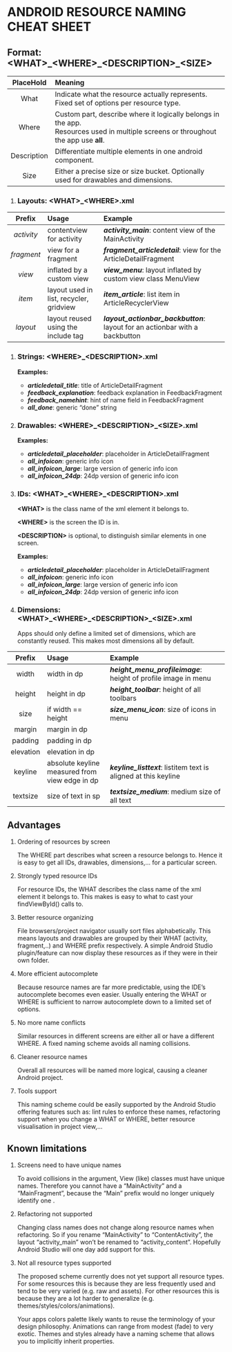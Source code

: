# ANDROID RESOURCE NAMING CHEAT SHEET

## **Format:** \<WHAT>\_\<WHERE>\_\<DESCRIPTION>\_\<SIZE>


| PlaceHold | Meaning |
| :---: | :--- |
| What | Indicate what the resource actually represents. Fixed set of options per resource type. |
| Where | Custom part, describe where it logically belongs in the app. <br/> Resources used in multiple screens or throughout the app use **all**.
| Description | Differentiate multiple elements in one android component. |
| Size | Either a precise size or size bucket. Optionally used for drawables and dimensions. |

1. ### Layouts: \<WHAT>\_\<WHERE>\.xml

| Prefix | Usage | Example |
| :---: | :--- | :--- |
| *activity* | contentview for activity | **_activity_main_**: content view of the MainActivity
| *fragment* | view for a fragment | **_fragment_articledetail_**: view for the ArticleDetailFragment
| *view* | inflated by a custom view | **_view_menu_**: layout inflated by custom view class MenuView
| *item* | layout used in list, recycler, gridview | **_item_article_**: list item in ArticleRecyclerView
| *layout* | layout reused using the include tag | **_layout_actionbar_backbutton_**: layout for an actionbar with a backbutton

1. ### Strings: \<WHERE>\_\<DESCRIPTION>\.xml

    **Examples:**

    * **_articledetail_title_**: title of ArticleDetailFragment
    * **_feedback_explanation_**: feedback explanation in FeedbackFragment
    * **_feedback_namehint_**: hint of name field in FeedbackFragment
    * **_all_done_**: generic “done” string

1. ### Drawables: \<WHERE>\_\<DESCRIPTION>\_\<SIZE>\.xml

    **Examples:**

    * **_articledetail_placeholder_**: placeholder in ArticleDetailFragment
    * **_all_infoicon_**: generic info icon
    * **_all_infoicon_large_**: large version of generic info icon
    * **_all_infoicon_24dp_**: 24dp version of generic info icon

1. ### IDs: \<WHAT>\_\<WHERE>\_\<DESCRIPTION>\.xml

    **\<WHAT>** is the class name of the xml element it belongs to.

    **\<WHERE>** is the screen the ID is in.

    **\<DESCRIPTION>** is optional, to distinguish similar elements in one screen.

    **Examples:**

    * **_articledetail_placeholder_**: placeholder in ArticleDetailFragment
    * **_all_infoicon_**: generic info icon
    * **_all_infoicon_large_**: large version of generic info icon
    * **_all_infoicon_24dp_**: 24dp version of generic info icon

1. ### Dimensions: \<WHAT>\_\<WHERE>\_\<DESCRIPTION>\_\<SIZE>\.xml

    Apps should only define a limited set of dimensions, which are constantly reused. This makes most dimensions all by default.

| Prefix | Usage | Example |
| :---: | :--- | :--- |
| width | width in dp | **_height_menu_profileimage_**: height of profile image in menu
| height | height in dp | **_height_toolbar_**: height of all toolbars
| size | if width == height | **_size_menu_icon_**: size of icons in menu
| margin | margin in dp |
| padding | padding in dp |
| elevation | elevation in dp |
| keyline | absolute keyline measured from view edge in dp | **_keyline_listtext_**: listitem text is aligned at this keyline
| textsize | size of text in sp | **_textsize_medium_**: medium size of all text

## Advantages

1. Ordering of resources by screen

    The WHERE part describes what screen a resource belongs to. Hence it is easy to get all IDs, drawables, dimensions,… for a particular screen.

1. Strongly typed resource IDs

    For resource IDs, the WHAT describes the class name of the xml element it belongs to. This makes is easy to what to cast your findViewById() calls to.

1. Better resource organizing

    File browsers/project navigator usually sort files alphabetically. This means layouts and drawables are grouped by their WHAT (activity, fragment,..) and WHERE prefix respectively. A simple Android Studio plugin/feature can now display these resources as if they were in their own folder.

1. More efficient autocomplete

    Because resource names are far more predictable, using the IDE’s autocomplete becomes even easier. Usually entering the WHAT or WHERE is sufficient to narrow autocomplete down to a limited set of options.

1. No more name conflicts

    Similar resources in different screens are either all or have a different WHERE. A fixed naming scheme avoids all naming collisions.

1. Cleaner resource names

    Overall all resources will be named more logical, causing a cleaner Android project.

1. Tools support

    This naming scheme could be easily supported by the Android Studio offering features such as: lint rules to enforce these names, refactoring support when you change a WHAT or WHERE, better resource visualisation in project view,…

## Known limitations

1. Screens need to have unique names

    To avoid collisions in the <WHERE> argument, View (like) classes must have unique names. Therefore you cannot have a “MainActivity” and a “MainFragment”, because the “Main” prefix would no longer uniquely identify one <WHERE>.

1. Refactoring not supported

    Changing class names does not change along resource names when refactoring. So if you rename “MainActivity” to “ContentActivity”, the layout “activity_main” won’t be renamed to “activity_content”. Hopefully Android Studio will one day add support for this.

1. Not all resource types supported

    The proposed scheme currently does not yet support all resource types. For some resources this is because they are less frequently used and tend to be very varied (e.g. raw and assets). For other resources this is because they are a lot harder to generalize (e.g. themes/styles/colors/animations).

    Your apps colors palette likely wants to reuse the terminology of your design philosophy. Animations can range from modest (fade) to very exotic. Themes and styles already have a naming scheme that allows you to implicitly inherit properties.
